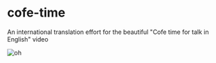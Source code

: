 # cofe-time
An international translation effort for the beautiful "Cofe time for talk in English" video

![oh](https://cdn.discordapp.com/attachments/1233458854075957309/1238442272777834496/image_10.png?ex=663f4cbe&is=663dfb3e&hm=adebfcacbdb1c3af9c245195b78464f794ac941867001192a92a183162916965&)
